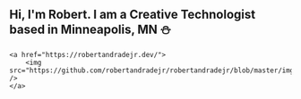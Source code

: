 ## Hi, I'm Robert. I am a Creative Technologist based in Minneapolis, MN ⛄

    <a href="https://robertandradejr.dev/">
        <img src="https://github.com/robertandradejr/robertandradejr/blob/master/img/portfolio.png" />
    </a>
